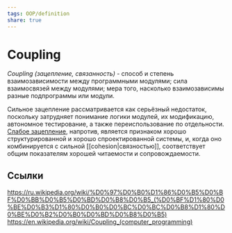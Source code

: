 ```yaml
---
tags: OOP/definition
share: true
---
```


# Coupling
*Coupling (зацепление, связанность)* - способ и степень взаимозависимости между программными модулями; сила взаимосвязей между модулями; мера того, насколько взаимозависимы разные подпрограммы или модули.

Сильное зацепление рассматривается как серьёзный недостаток, поскольку затрудняет понимание логики модулей, их модификацию, автономное тестирование, а также переиспользование по отдельности. [Слабое зацепление](https://en.wikipedia.org/wiki/Loose_coupling), напротив, является признаком хорошо структурированной и хорошо спроектированной системы, и, когда оно комбинируется с сильной [[cohesion|связностью]], соответствует общим показателям хорошей читаемости и сопровождаемости.

## Ссылки
https://ru.wikipedia.org/wiki/%D0%97%D0%B0%D1%86%D0%B5%D0%BF%D0%BB%D0%B5%D0%BD%D0%B8%D0%B5_(%D0%BF%D1%80%D0%BE%D0%B3%D1%80%D0%B0%D0%BC%D0%BC%D0%B8%D1%80%D0%BE%D0%B2%D0%B0%D0%BD%D0%B8%D0%B5)
https://en.wikipedia.org/wiki/Coupling_(computer_programming)